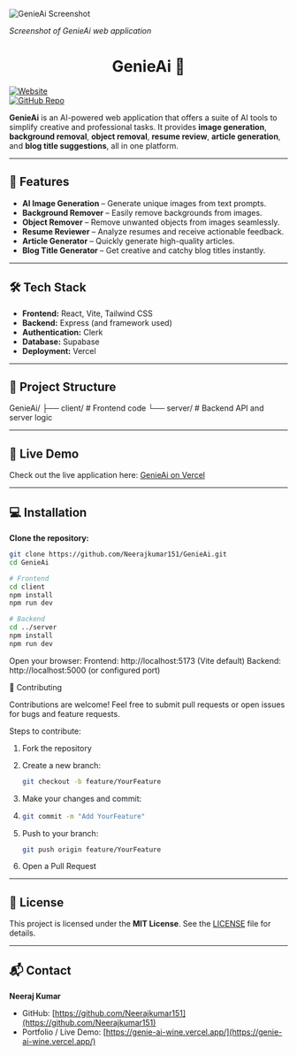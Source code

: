 
![GenieAi Screenshot](path/to/your-image.png)

*Screenshot of GenieAi web application*

<h1 align="center">GenieAi 🚀</h1>

[![Website](https://img.shields.io/badge/Website-Live-blue)](https://genie-ai-wine.vercel.app/)  
[![GitHub Repo](https://img.shields.io/badge/GitHub-Repo-black?logo=github)](https://github.com/Neerajkumar151/GenieAi)  

**GenieAi** is an AI-powered web application that offers a suite of AI tools to simplify creative and professional tasks. It provides **image generation**, **background removal**, **object removal**, **resume review**, **article generation**, and **blog title suggestions**, all in one platform.

---

## 🌟 Features

- **AI Image Generation** – Generate unique images from text prompts.  
- **Background Remover** – Easily remove backgrounds from images.  
- **Object Remover** – Remove unwanted objects from images seamlessly.  
- **Resume Reviewer** – Analyze resumes and receive actionable feedback.  
- **Article Generator** – Quickly generate high-quality articles.  
- **Blog Title Generator** – Get creative and catchy blog titles instantly.  

---

## 🛠️ Tech Stack

- **Frontend:** React, Vite, Tailwind CSS  
- **Backend:** Express (and framework used)  
- **Authentication:** Clerk  
- **Database:** Supabase  
- **Deployment:** Vercel  

---

## 📁 Project Structure

GenieAi/
├── client/ # Frontend code
└── server/ # Backend API and server logic

---


## 🚀 Live Demo

Check out the live application here: [GenieAi on Vercel](https://genie-ai-wine.vercel.app/)

---

## 💻 Installation

**Clone the repository:**

```bash
git clone https://github.com/Neerajkumar151/GenieAi.git
cd GenieAi
```

```bash
# Frontend
cd client
npm install
npm run dev

# Backend
cd ../server
npm install
npm run dev
```

Open your browser:
Frontend: http://localhost:5173 (Vite default)
Backend: http://localhost:5000 (or configured port)

🤝 Contributing

Contributions are welcome! Feel free to submit pull requests or open issues for bugs and feature requests.

Steps to contribute:

1) Fork the repository

2) Create a new branch:
   ```bash
   git checkout -b feature/YourFeature
   ```
3) Make your changes and commit:
4) ```bash
   git commit -m "Add YourFeature"
   ```
5) Push to your branch:
   ```bash
   git push origin feature/YourFeature
  6) Open a Pull Request

---

## 📄 License

This project is licensed under the **MIT License**. See the [LICENSE](LICENSE) file for details.

 ---

## 📬 Contact

**Neeraj Kumar**  

- GitHub: [https://github.com/Neerajkumar151](https://github.com/Neerajkumar151)  
- Portfolio / Live Demo: [https://genie-ai-wine.vercel.app/](https://genie-ai-wine.vercel.app/)




